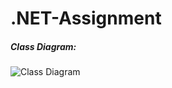 # .NET-Assignment

##### Class Diagram:
![Class Diagram](file:///C:/VIA%20University/Semester%203/.NET/Assignment_Forum/Assignment_Forum/Class%20Diagram0.svg)
